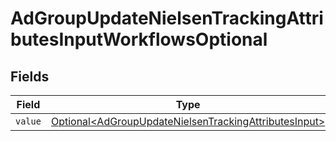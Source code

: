 # AdGroupUpdateNielsenTrackingAttributesInputWorkflowsOptional


## Fields

| Field                                                                                                                            | Type                                                                                                                             | Required                                                                                                                         | Description                                                                                                                      |
| -------------------------------------------------------------------------------------------------------------------------------- | -------------------------------------------------------------------------------------------------------------------------------- | -------------------------------------------------------------------------------------------------------------------------------- | -------------------------------------------------------------------------------------------------------------------------------- |
| `value`                                                                                                                          | [Optional\<AdGroupUpdateNielsenTrackingAttributesInput>](../../models/components/AdGroupUpdateNielsenTrackingAttributesInput.md) | :heavy_minus_sign:                                                                                                               | N/A                                                                                                                              |